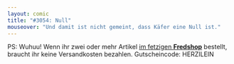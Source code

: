 ```yaml
---
layout: comic
title: "#3054: Null"
mouseover: "Und damit ist nicht gemeint, dass Käfer eine Null ist."
---
```


PS: 
Wuhuu!
Wenn ihr zwei oder mehr Artikel <a href="http://fred-o-mat.spreadshirt.net" title="Fredshop" target="_blank">im fetzigen <strong>Fredshop</strong></a> bestellt, braucht ihr keine Versandkosten bezahlen.
Gutscheincode: HERZILEIN
